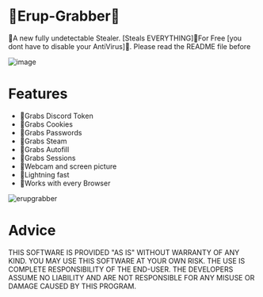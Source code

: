 # 🌋Erup-Grabber🌋
🌋A new fully undetectable Stealer.  [Steals EVERYTHING]🌋For Free [you dont have to disable your AntiVirus]🌋. Please read the README file before

![image](https://github.com/EmpyHacker/Erup-Grabber/assets/147068145/0e23e6db-7dff-4763-8280-4dc7f22703bb)

# Features
- 🌋Grabs Discord Token
- 🌋Grabs Cookies
- 🌋Grabs Passwords
- 🌋Grabs Steam
- 🌋Grabs Autofill
- 🌋Grabs Sessions
- 🌋Webcam and screen picture
- 🌋Lightning fast
- 🌋Works with every Browser

![erupgrabber](https://github.com/EmpyHacker/Erup-Grabber/assets/147068145/ad927da2-2fd1-4368-97f4-15daa887a21c)

# Advice

THIS SOFTWARE IS PROVIDED "AS IS" WITHOUT WARRANTY OF ANY KIND. YOU MAY USE THIS SOFTWARE AT YOUR OWN RISK. THE USE IS COMPLETE RESPONSIBILITY OF THE END-USER. THE DEVELOPERS ASSUME NO LIABILITY AND ARE NOT RESPONSIBLE FOR ANY MISUSE OR DAMAGE CAUSED BY THIS PROGRAM.
